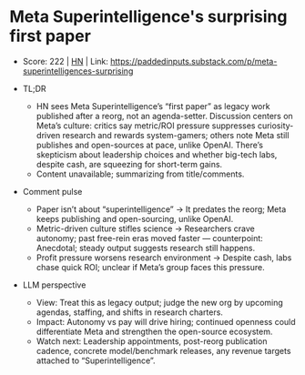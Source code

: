 # Meta Superintelligence's surprising first paper

- Score: 222 | [HN](https://news.ycombinator.com/item?id=45553577) | Link: https://paddedinputs.substack.com/p/meta-superintelligences-surprising

- TL;DR
  - HN sees Meta Superintelligence’s “first paper” as legacy work published after a reorg, not an agenda-setter. Discussion centers on Meta’s culture: critics say metric/ROI pressure suppresses curiosity-driven research and rewards system-gamers; others note Meta still publishes and open-sources at pace, unlike OpenAI. There’s skepticism about leadership choices and whether big-tech labs, despite cash, are squeezing for short-term gains.
  - Content unavailable; summarizing from title/comments.

- Comment pulse
  - Paper isn’t about “superintelligence” → It predates the reorg; Meta keeps publishing and open-sourcing, unlike OpenAI.
  - Metric-driven culture stifles science → Researchers crave autonomy; past free-rein eras moved faster — counterpoint: Anecdotal; steady output suggests research still happens.
  - Profit pressure worsens research environment → Despite cash, labs chase quick ROI; unclear if Meta’s group faces this pressure.

- LLM perspective
  - View: Treat this as legacy output; judge the new org by upcoming agendas, staffing, and shifts in research charters.
  - Impact: Autonomy vs pay will drive hiring; continued openness could differentiate Meta and strengthen the open-source ecosystem.
  - Watch next: Leadership appointments, post-reorg publication cadence, concrete model/benchmark releases, any revenue targets attached to “Superintelligence”.
